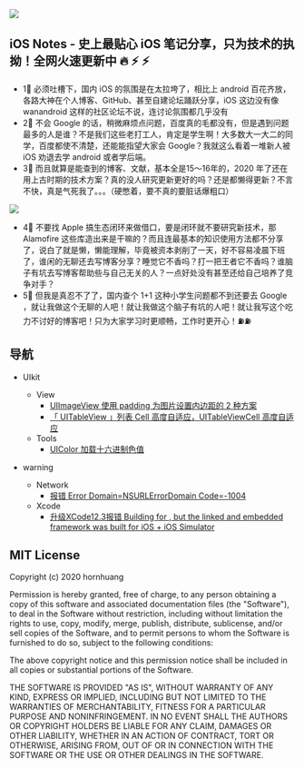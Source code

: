 ![](https://github.com/hornhuang/PictureRepository/blob/master/ios_notes/og__fodnljjkwl6y.png)

## iOS Notes - 史上最贴心 iOS 笔记分享，只为技术的执拗！全网火速更新中 🔥 ⚡️ ⚡️
- 1⃣️ 必须吐槽下，国内 iOS 的氛围是在太拉垮了，相比上 android 百花齐放，各路大神在个人博客、GitHub、甚至自建论坛踊跃分享，iOS 这边没有像 wanandroid 这样的社区论坛不说，连讨论氛围都几乎没有
- 2⃣️ 不会 Google 的话，稍微麻烦点问题，百度真的毛都没有，但是遇到问题最多的人是谁？不是我们这些老打工人，肯定是学生啊！大多数大一大二的同学，百度都使不清楚，还能能指望大家会 Google？我就这么看着一堆新人被 iOS 劝退去学 android 或者学后端。
- 3⃣️ 而且就算是能查到的博客、文献，基本全是15～16年的，2020 年了还在用上古时期的技术方案？真的没人研究更新更好的吗？还是都懒得更新？不言不快，真是气死我了。。。（硬憋着，要不真的要脏话爆粗口）

![](https://github.com/hornhuang/PictureRepository/blob/master/ios_notes/opensource.jpg)

- 4⃣️ 不要找 Apple 搞生态闭环来做借口，要是闭环就不要研究新技术，那 Alamofire 这些库造出来是干嘛的？而且连最基本的知识使用方法都不分享了，说白了就是懒，懒能理解，毕竟被资本剥削了一天，好不容易凌晨下班了，谁闲的无聊还去写博客分享？睡觉它不香吗？打一把王者它不香吗？谁脑子有坑去写博客帮助些与自己无关的人？一点好处没有甚至还给自己培养了竞争对手？
- 5⃣️ 但我是真忍不了了，国内查个 1+1 这种小学生问题都不到还要去 Google ，就让我做这个无聊的人吧！就让我做这个脑子有坑的人吧！就让我写这个吃力不讨好的博客吧！只为大家学习时更顺畅，工作时更开心！⛽️⛽️

## 导航

- UIkit
  - View
    - [UIImageView 使用 padding 为图片设置内边距的 2 种方案](https://github.com/Knowledge-Precipitation-Tribe/ios_notes/tree/main/UIKit/view/UIImageView%20%E4%BD%BF%E7%94%A8%20padding%20%E4%B8%BA%E5%9B%BE%E7%89%87%E8%AE%BE%E7%BD%AE%E5%86%85%E8%BE%B9%E8%B7%9D%E7%9A%84%202%20%E7%A7%8D%E6%96%B9%E6%A1%88)
    - [「 UITableView 」列表 Cell 高度自适应，UITableViewCell 高度自适应](https://github.com/Knowledge-Precipitation-Tribe/ios_notes/tree/main/UIKit/view/%E3%80%8C%20UITableView%20%E3%80%8D%E5%88%97%E8%A1%A8%20Cell%20%E9%AB%98%E5%BA%A6%E8%87%AA%E9%80%82%E5%BA%94%EF%BC%8CUITableViewCell%20%E9%AB%98%E5%BA%A6%E8%87%AA%E9%80%82%E5%BA%94)
  - Tools
    - [UIColor 加载十六进制色值](https://github.com/Knowledge-Precipitation-Tribe/ios_notes/tree/main/UIKit/tools/UIColor%20%E5%8A%A0%E8%BD%BD%E5%8D%81%E5%85%AD%E8%BF%9B%E5%88%B6%E8%89%B2%E5%80%BC)

- warning
  - Network
    - [报错 Error Domain=NSURLErrorDomain Code=-1004](https://github.com/Knowledge-Precipitation-Tribe/ios_notes/tree/main/%E5%B8%B8%E8%A7%81%E9%94%99%E8%AF%AF/%E7%BD%91%E7%BB%9C/%E6%8A%A5%E9%94%99%20Error%20Domain%3DNSURLErrorDomain%20Code%3D-1004)
  - Xcode
    - [升级XCode12.3报错 Building for , but the linked and embedded framework was built for iOS + iOS Simulator](https://github.com/Knowledge-Precipitation-Tribe/ios_notes/tree/main/%E5%B8%B8%E8%A7%81%E9%94%99%E8%AF%AF/XCode/%E5%8D%87%E7%BA%A7XCode12.3%E6%8A%A5%E9%94%99%20Building%20for%20%2C%20but%20the%20linked%20and%20embedded%20framework%20was%20built%20for%20iOS%20%2B%20iOS%20Simulator)

## MIT License

Copyright (c) 2020 hornhuang

Permission is hereby granted, free of charge, to any person obtaining a copy
of this software and associated documentation files (the "Software"), to deal
in the Software without restriction, including without limitation the rights
to use, copy, modify, merge, publish, distribute, sublicense, and/or sell
copies of the Software, and to permit persons to whom the Software is
furnished to do so, subject to the following conditions:

The above copyright notice and this permission notice shall be included in all
copies or substantial portions of the Software.

THE SOFTWARE IS PROVIDED "AS IS", WITHOUT WARRANTY OF ANY KIND, EXPRESS OR
IMPLIED, INCLUDING BUT NOT LIMITED TO THE WARRANTIES OF MERCHANTABILITY,
FITNESS FOR A PARTICULAR PURPOSE AND NONINFRINGEMENT. IN NO EVENT SHALL THE
AUTHORS OR COPYRIGHT HOLDERS BE LIABLE FOR ANY CLAIM, DAMAGES OR OTHER
LIABILITY, WHETHER IN AN ACTION OF CONTRACT, TORT OR OTHERWISE, ARISING FROM,
OUT OF OR IN CONNECTION WITH THE SOFTWARE OR THE USE OR OTHER DEALINGS IN THE
SOFTWARE.
